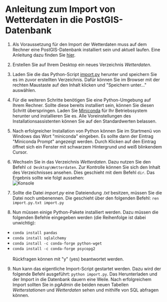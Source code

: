 # Anleitung zum Import von Wetterdaten in die PostGIS-Datenbank

1. Als Voraussetzung für den Import der Wetterdaten muss auf dem Rechner eine PostGIS-Datenbank installiert sein und aktuell laufen. Eine Anleitung dazu finden Sie [hier](https://github.com/LosWochos76/wbh_addons/blob/main/IuK/DockerInstallation/README.md).

2. Erstellen Sie auf Ihrem Desktop ein neues Verzeichnis *Wetterdaten*.

3. Laden Sie die das Python-Script [import.py](https://raw.githubusercontent.com/LosWochos76/wbh_addons/main/IuK/Wetterdaten/import.py) herunter und speichern Sie es im zuvor erstellten Verzeichnis. Dafür können Sie im Browser mit der rechten Maustaste auf den Inhalt klicken und "Speichern unter..." auswählen.

4. Für die weiteren Schritte benötigen Sie eine Python-Umgebung auf Ihrem Rechner. Sollte diese bereits installiert sein, können Sie diesen Schritt überspringen. Laden Sie [Miniconda](https://docs.conda.io/en/latest/miniconda.html) für Ihr Betriebssystem herunter und installieren Sie es. Alle Voreinstellungen des Installationsassistenten können Sie auf den Standardwerten belassen.

5. Nach erfolgreicher Installation von Python können Sie im Startmenü von Windows das Wort "miniconda" eingeben. Es sollte dann der Eintrag "Miniconda Prompt" angezeigt werden. Durch Klicken auf den Eintrag öffnet sich ein Fenster mit schwarzem Hintergrund und weiß blinkendem Cursor.

6. Wechseln Sie in das Verzeichnis *Wetterdaten*. Dazu nutzen Sie den Befehl ```cd Desktop\Wetterdaten```. Zur Kontrolle können Sie sich den Inhalt des Verzeichnisses ansehen. Dies geschieht mit dem Befehl ```dir```. Das Ergebnis sollte wie folgt aussehen: <br> ![Konsole](./1-konsole.png)

7. Sollte die Datei *import.py* eine Dateiendung *.txt* besitzen, müssen Sie die Datei noch umbenennen. Die geschieht über den folgenden Befehl: ```ren import.py.txt import.py```

8. Nun müssen einige Python-Pakete installiert werden. Dazu müssen die folgenden Befehle eingegeben werden (die Reihenfolge ist dabei unwichtig):
- ```conda install pandas```
- ```conda install sqlalchemy```
- ```conda install -c conda-forge python-wget```
- ```conda install -c conda-forge psycopg2```<br><br>
Rückfragen können mit "y" (yes) beantwortet werden.

9. Nun kann das eigentliche Import-Script gestartet werden. Dazu wird der folgende Befehl ausgeführt: ```python import.py```. Das Herunterladen und der Import in die Datenbank dauern eine Weile. Nach erfolgreichem Import sollten Sie in pgAdmin die beiden neuen Tabellen *Wetterstationen* und *Wetterdaten* sehen und mithilfe von SQL abfragen können.

